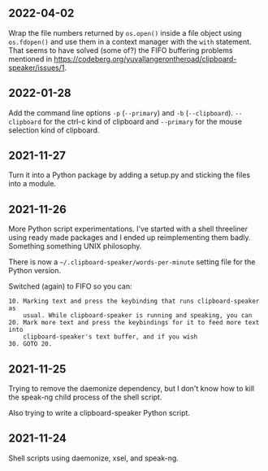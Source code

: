 ## 2022-04-02

Wrap the file numbers returned by `os.open()` inside a file object using
`os.fdopen()` and use them in a context manager with the `with` statement. That
seems to have solved (some of?) the FIFO buffering problems mentioned in
<https://codeberg.org/yuvallangerontheroad/clipboard-speaker/issues/1>.

## 2022-01-28

Add the command line options `-p` (`--primary`) and `-b` (`--clipboard`).
`--clipboard` for the ctrl-c kind of clipboard and `--primary` for the mouse
selection kind of clipboard.

## 2021-11-27

Turn it into a Python package by adding a setup.py and sticking the files into
a module.

## 2021-11-26

More Python script experimentations. I've started with a shell threeliner using
ready made packages and I ended up reimplementing them badly.
Something something UNIX philosophy.

There is now a `~/.clipboard-speaker/words-per-minute` setting file for the
Python version.

Switched (again) to FIFO so you can:

    10. Marking text and press the keybinding that runs clipboard-speaker as
        usual. While clipboard-speaker is running and speaking, you can
    20. Mark more text and press the keybindings for it to feed more text into
        clipboard-speaker's text buffer, and if you wish
    30. GOTO 20.

## 2021-11-25

Trying to remove the daemonize dependency, but I don't know how to kill the
speak-ng child process of the shell script.

Also trying to write a clipboard-speaker Python script.

## 2021-11-24

Shell scripts using daemonize, xsel, and speak-ng.
